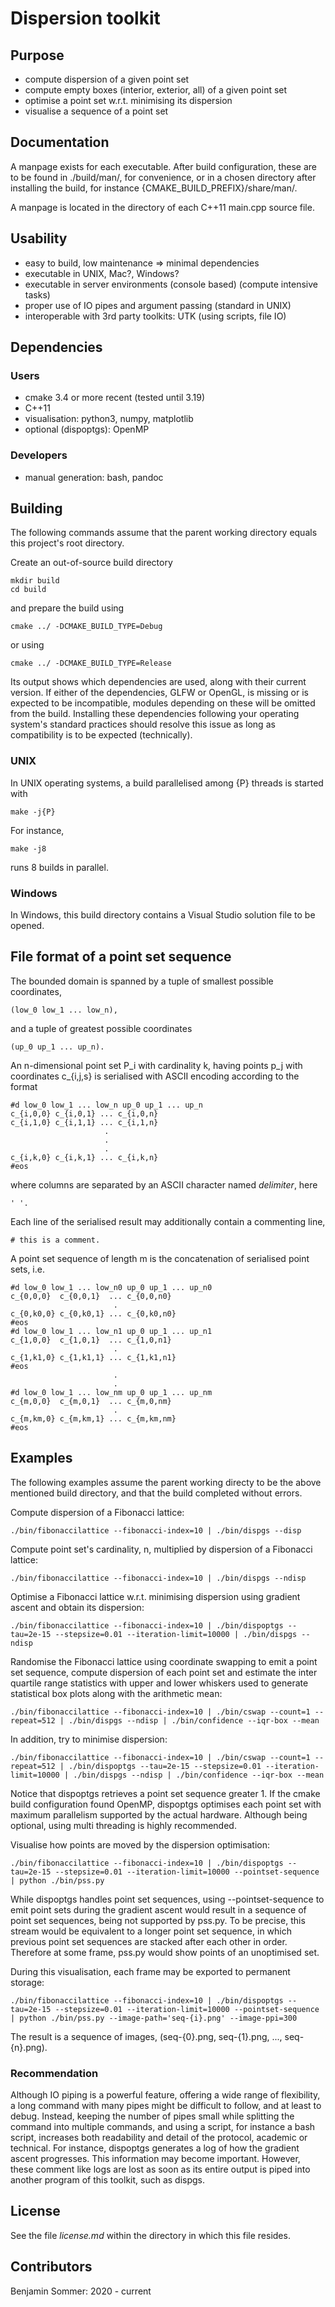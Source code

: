 # Dispersion toolkit

## Purpose

* compute dispersion of a given point set
* compute empty boxes (interior, exterior, all) of a given point set
* optimise a point set w.r.t. minimising its dispersion
* visualise a sequence of a point set

## Documentation

A manpage exists for each executable. After build configuration, these are to be found in ./build/man/, for convenience, or in a chosen directory after installing the build, for instance {CMAKE_BUILD_PREFIX}/share/man/.

A manpage is located in the directory of each C++11 main.cpp source file.

## Usability

* easy to build, low maintenance => minimal dependencies
* executable in UNIX, Mac?, Windows?
* executable in server environments (console based) (compute intensive tasks)
* proper use of IO pipes and argument passing (standard in UNIX)
* interoperable with 3rd party toolkits: UTK (using scripts, file IO)

## Dependencies

### Users

* cmake 3.4 or more recent (tested until 3.19)
* C++11
* visualisation: python3, numpy, matplotlib
* optional (dispoptgs): OpenMP

### Developers

* manual generation: bash, pandoc

## Building

The following commands assume that the parent working directory equals this project's root directory.

Create an out-of-source build directory

````
mkdir build
cd build
````

and prepare the build using

``
cmake ../ -DCMAKE_BUILD_TYPE=Debug
``

or using

``
cmake ../ -DCMAKE_BUILD_TYPE=Release
``

Its output shows which dependencies are used, along with their current version. If either of the dependencies, GLFW or OpenGL, is missing or is expected to be incompatible, modules depending on these will be omitted from the build. Installing these dependencies following your operating system's standard practices should resolve this issue as long as compatibility is to be expected (technically).

### UNIX

In UNIX operating systems, a build parallelised among {P} threads is started with

``
make -j{P}
``

For instance,

``
make -j8
``

runs 8 builds in parallel.

### Windows

In Windows, this build directory contains a Visual Studio solution file to be opened.

## File format of a point set sequence

The bounded domain is spanned by a tuple of smallest possible coordinates,
````
(low_0 low_1 ... low_n),
````
and a tuple of greatest possible coordinates
````
(up_0 up_1 ... up_n).
````

An n-dimensional point set P_i with cardinality k, having points p_j with coordinates c_{i,j,s} is serialised with ASCII encoding according to the format
````
#d low_0 low_1 ... low_n up_0 up_1 ... up_n
c_{i,0,0} c_{i,0,1} ... c_{i,0,n}
c_{i,1,0} c_{i,1,1} ... c_{i,1,n}
                     .
                     .
                     .
c_{i,k,0} c_{i,k,1} ... c_{i,k,n}
#eos
````
where columns are separated by an ASCII character named *delimiter*, here
````
' '.
````

Each line of the serialised result may additionally contain a commenting line,
````
# this is a comment.
````

A point set sequence of length m is the concatenation of serialised point sets, i.e.
````
#d low_0 low_1 ... low_n0 up_0 up_1 ... up_n0
c_{0,0,0}  c_{0,0,1}  ... c_{0,0,n0}
                       .
c_{0,k0,0} c_{0,k0,1} ... c_{0,k0,n0}
#eos
#d low_0 low_1 ... low_n1 up_0 up_1 ... up_n1
c_{1,0,0}  c_{1,0,1}  ... c_{1,0,n1}
                       .
c_{1,k1,0} c_{1,k1,1} ... c_{1,k1,n1}
#eos
                       .
                       .
#d low_0 low_1 ... low_nm up_0 up_1 ... up_nm
c_{m,0,0}  c_{m,0,1}  ... c_{m,0,nm}
                       .
c_{m,km,0} c_{m,km,1} ... c_{m,km,nm}
#eos
````


## Examples

The following examples assume the parent working directy to be the above mentioned build directory, and that the build completed without errors.

Compute dispersion of a Fibonacci lattice:

``
./bin/fibonaccilattice --fibonacci-index=10 | ./bin/dispgs --disp
``

Compute point set's cardinality, n, multiplied by dispersion of a Fibonacci lattice:

``
./bin/fibonaccilattice --fibonacci-index=10 | ./bin/dispgs --ndisp
``

Optimise a Fibonacci lattice w.r.t. minimising dispersion using gradient ascent and obtain its dispersion:

``
./bin/fibonaccilattice --fibonacci-index=10 | ./bin/dispoptgs --tau=2e-15 --stepsize=0.01 --iteration-limit=10000 | ./bin/dispgs --ndisp
``

Randomise the Fibonacci lattice using coordinate swapping to emit a point set sequence, compute dispersion of each point set and estimate the inter quartile range statistics with upper and lower whiskers used to generate statistical box plots along with the arithmetic mean:

``
./bin/fibonaccilattice --fibonacci-index=10 | ./bin/cswap --count=1 --repeat=512 | ./bin/dispgs --ndisp | ./bin/confidence --iqr-box --mean
``

In addition, try to minimise dispersion:

``
./bin/fibonaccilattice --fibonacci-index=10 | ./bin/cswap --count=1 --repeat=512 | ./bin/dispoptgs --tau=2e-15 --stepsize=0.01 --iteration-limit=10000 | ./bin/dispgs --ndisp | ./bin/confidence --iqr-box --mean
``

Notice that dispoptgs retrieves a point set sequence greater 1. If the cmake build configuration found OpenMP, dispoptgs optimises each point set with maximum parallelism supported by the actual hardware. Although being optional, using multi threading is highly recommended.

Visualise how points are moved by the dispersion optimisation:

``
./bin/fibonaccilattice --fibonacci-index=10 | ./bin/dispoptgs --tau=2e-15 --stepsize=0.01 --iteration-limit=10000 --pointset-sequence | python ./bin/pss.py
``

While dispoptgs handles point set sequences, using --pointset-sequence to emit point sets during the gradient ascent would result in a sequence of point set sequences, being not supported by pss.py. To be precise, this stream would be equivalent to a longer point set sequence, in which previous point set sequences are stacked after each other in order. Therefore at some frame, pss.py would show points of an unoptimised set.

During this visualisation, each frame may be exported to permanent storage:

``
./bin/fibonaccilattice --fibonacci-index=10 | ./bin/dispoptgs --tau=2e-15 --stepsize=0.01 --iteration-limit=10000 --pointset-sequence | python ./bin/pss.py --image-path='seq-{i}.png' --image-ppi=300
``

The result is a sequence of images, (seq-{0}.png, seq-{1}.png, ..., seq-{n}.png).

### Recommendation

Although IO piping is a powerful feature, offering a wide range of flexibility, a long command with many pipes might be difficult to follow, and at least to debug. Instead, keeping the number of pipes small while splitting the command into multiple commands, and using a script, for instance a bash script, increases both readability and detail of the protocol, academic or technical. For instance, dispoptgs generates a log of how the gradient ascent progresses. This information may become important. However, these comment like logs are lost as soon as its entire output is piped into another program of this toolkit, such as dispgs.

## License

See the file *license.md* within the directory in which this file resides.

## Contributors

Benjamin Sommer: 2020 - current

